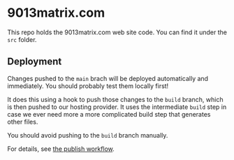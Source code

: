 # 9013matrix.com

This repo holds the 9013matrix.com web site code.  You can find it under the `src` folder.

## Deployment

Changes pushed to the `main` brach will be deployed automatically and immediately.  You should probably test them locally first!

It does this using a hook to push those changes to the `build` branch, which is then pushed to our hosting provider.  It uses the intermediate `build` step in case we ever need more a more complicated build step that
generates other files.

You should avoid pushing to the `build` branch manually.

For details, see [the publish workflow](./github/workflows/publish.yml).



